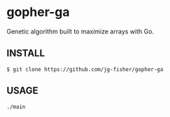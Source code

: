 # gopher-ga
Genetic algorithm built to maximize arrays with Go.

## INSTALL
`$ git clone https://github.com/jg-fisher/gopher-ga`

## USAGE
`./main`
